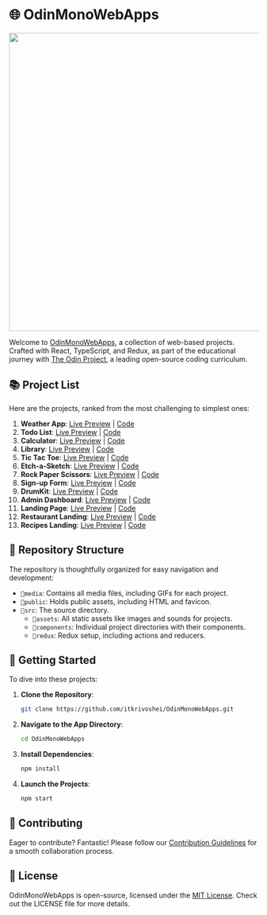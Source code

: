 # 🌐 OdinMonoWebApps

<p align="center">
  <img src="https://github.com/itkrivoshei/OdinMonoWebApps/blob/main/media/OdinMonoWebApps.gif?raw=true" height="600">
</p>

Welcome to [OdinMonoWebApps](https://itkrivoshei.github.io/OdinMonoWebApps), a collection of web-based projects. Crafted with React, TypeScript, and Redux, as part of the educational journey with [The Odin Project](https://www.theodinproject.com), a leading open-source coding curriculum.

## 📚 Project List

Here are the projects, ranked from the most challenging to simplest ones:

1. **Weather App**: [Live Preview](https://itkrivoshei.github.io/OdinMonoWebApps/#/WeatherApp) | [Code](https://github.com/itkrivoshei/OdinMonoWebApps/tree/main/src/components/WeatherApp)
2. **Todo List**: [Live Preview](https://itkrivoshei.github.io/OdinMonoWebApps/#/TodoApp) | [Code](https://github.com/itkrivoshei/OdinMonoWebApps/tree/main/src/components/TodoList)
3. **Calculator**: [Live Preview](https://itkrivoshei.github.io/OdinMonoWebApps/#/Calculator) | [Code](https://github.com/itkrivoshei/OdinMonoWebApps/tree/main/src/components/Calculator)
4. **Library**: [Live Preview](https://itkrivoshei.github.io/OdinMonoWebApps/#/BookLibrary) | [Code](https://github.com/itkrivoshei/OdinMonoWebApps/tree/main/src/components/LibraryApp)
5. **Tic Tac Toe**: [Live Preview](https://itkrivoshei.github.io/OdinMonoWebApps/#/TicTacToe) | [Code](https://github.com/itkrivoshei/OdinMonoWebApps/tree/main/src/components/TicTacToe)
6. **Etch-a-Sketch**: [Live Preview](https://itkrivoshei.github.io/OdinMonoWebApps/#/EtchASketch) | [Code](https://github.com/itkrivoshei/OdinMonoWebApps/tree/main/src/components/EtchASketch)
7. **Rock Paper Scissors**: [Live Preview](https://itkrivoshei.github.io/OdinMonoWebApps/#/RockPaperScissors) | [Code](https://github.com/itkrivoshei/OdinMonoWebApps/tree/main/src/components/RockPaperScissors)
8. **Sign-up Form**: [Live Preview](https://itkrivoshei.github.io/OdinMonoWebApps/#/SignUpForm) | [Code](https://github.com/itkrivoshei/OdinMonoWebApps/tree/main/src/components/SignUpForm)
9. **DrumKit**: [Live Preview](https://itkrivoshei.github.io/OdinMonoWebApps/#/DrumKit) | [Code](https://github.com/itkrivoshei/OdinMonoWebApps/tree/main/src/components/DrumKit)
10. **Admin Dashboard**: [Live Preview](https://itkrivoshei.github.io/OdinMonoWebApps/#/DashLanding) | [Code](https://github.com/itkrivoshei/OdinMonoWebApps/tree/main/src/components/AdminDashboard)
11. **Landing Page**: [Live Preview](https://itkrivoshei.github.io/OdinMonoWebApps/#/Landing) | [Code](https://github.com/itkrivoshei/OdinMonoWebApps/tree/main/src/components/LandingPage)
12. **Restaurant Landing**: [Live Preview](https://itkrivoshei.github.io/OdinMonoWebApps/#/Restaurant) | [Code](https://github.com/itkrivoshei/OdinMonoWebApps/tree/main/src/components/RestaurantPage)
13. **Recipes Landing**: [Live Preview](https://itkrivoshei.github.io/OdinMonoWebApps/#/OdinRecipes) | [Code](https://github.com/itkrivoshei/OdinMonoWebApps/tree/main/src/components/Recipes)

## 📁 Repository Structure

The repository is thoughtfully organized for easy navigation and development:

- `📂media`: Contains all media files, including GIFs for each project.
- `📂public`: Holds public assets, including HTML and favicon.
- `📂src`: The source directory.
  - `📂assets`: All static assets like images and sounds for projects.
  - `📂components`: Individual project directories with their components.
  - `📂redux`: Redux setup, including actions and reducers.

## 🚀 Getting Started

To dive into these projects:

1. **Clone the Repository**:
   ```bash
   git clone https://github.com/itkrivoshei/OdinMonoWebApps.git
   ```
2. **Navigate to the App Directory**:
   ```bash
   cd OdinMonoWebApps
   ```
3. **Install Dependencies**:
   ```bash
   npm install
   ```
4. **Launch the Projects**:
   ```bash
   npm start
   ```

## 🤝 Contributing

Eager to contribute? Fantastic! Please follow our [Contribution Guidelines](CONTRIBUTING.md) for a smooth collaboration process.

## 📜 License

OdinMonoWebApps is open-source, licensed under the [MIT License](LICENSE). Check out the LICENSE file for more details.
